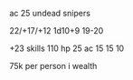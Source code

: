 ac 25 undead snipers

22/+17/+12 1d10+9 19-20

+23 skills
110 hp
25 ac 
15 15 10

75k per person i wealth
